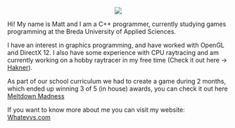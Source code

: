 <p align="center">
  <a href="https://git.io/streak-stats"><img src="https://streak-stats.demolab.com?user=WhatevvsDev&theme=dark"/></a>
</p>

Hi! My name is Matt and I am a C++ programmer, currently studying games programming at the Breda University of Applied Sciences.

I have an interest in graphics programming, and have worked with OpenGL and DirectX 12. I also have some experience with CPU raytracing and am currently working on a hobby raytracer in my free time (Check it out here -> [Hakner](https://github.com/WhatevvsDev/Hakner)).

As part of our school curriculum we had to create a game during 2 months, which ended up winning 3 of 5 (in house) awards, you can check it out here [Meltdown Madness](https://buas.itch.io/2122-y1d-team-10)

If you want to know more about me you can visit my website: [Whatevvs.com](https://whatevvs.com/)
